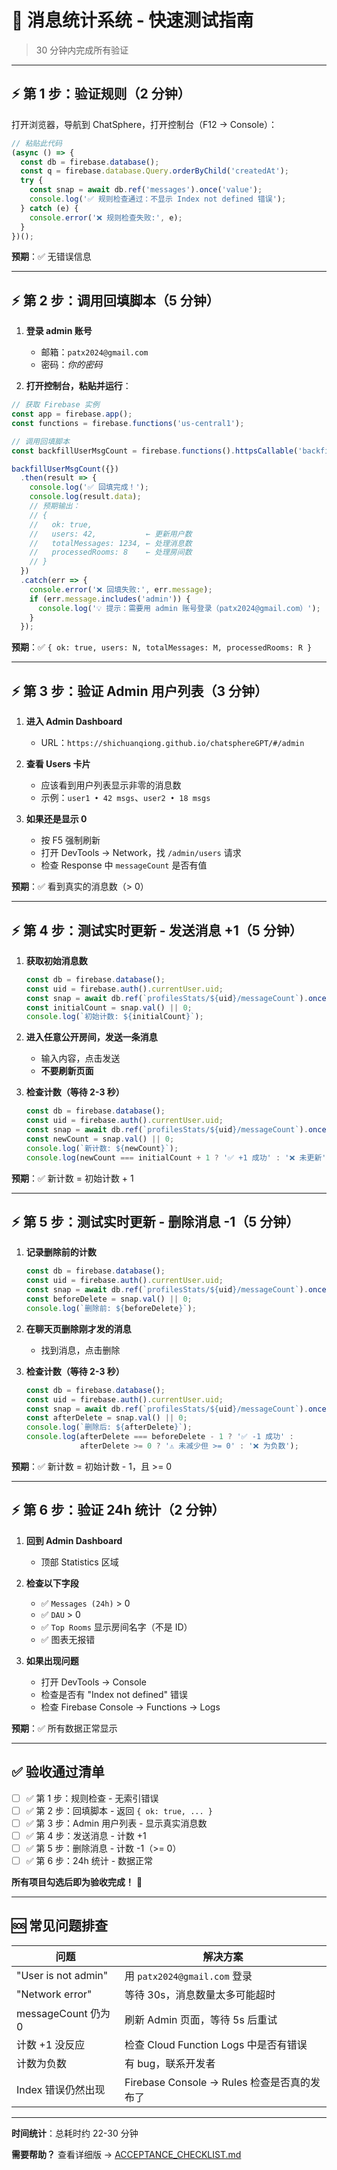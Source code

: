 # 🚀 消息统计系统 - 快速测试指南

> 30 分钟内完成所有验证

---

## ⚡ **第 1 步：验证规则（2 分钟）**

打开浏览器，导航到 ChatSphere，打开控制台（F12 → Console）：

```javascript
// 粘贴此代码
(async () => {
  const db = firebase.database();
  const q = firebase.database.Query.orderByChild('createdAt');
  try {
    const snap = await db.ref('messages').once('value');
    console.log('✅ 规则检查通过：不显示 Index not defined 错误');
  } catch (e) {
    console.error('❌ 规则检查失败:', e);
  }
})();
```

**预期**：✅ 无错误信息

---

## ⚡ **第 2 步：调用回填脚本（5 分钟）**

1. **登录 admin 账号**
   - 邮箱：`patx2024@gmail.com`
   - 密码：*你的密码*

2. **打开控制台，粘贴并运行**：

```javascript
// 获取 Firebase 实例
const app = firebase.app();
const functions = firebase.functions('us-central1');

// 调用回填脚本
const backfillUserMsgCount = firebase.functions().httpsCallable('backfillUserMsgCount');

backfillUserMsgCount({})
  .then(result => {
    console.log('✅ 回填完成！');
    console.log(result.data);
    // 预期输出：
    // {
    //   ok: true,
    //   users: 42,           ← 更新用户数
    //   totalMessages: 1234, ← 处理消息数
    //   processedRooms: 8    ← 处理房间数
    // }
  })
  .catch(err => {
    console.error('❌ 回填失败:', err.message);
    if (err.message.includes('admin')) {
      console.log('💡 提示：需要用 admin 账号登录（patx2024@gmail.com）');
    }
  });
```

**预期**：✅ `{ ok: true, users: N, totalMessages: M, processedRooms: R }`

---

## ⚡ **第 3 步：验证 Admin 用户列表（3 分钟）**

1. **进入 Admin Dashboard**
   - URL：`https://shichuanqiong.github.io/chatsphereGPT/#/admin`

2. **查看 Users 卡片**
   - 应该看到用户列表显示非零的消息数
   - 示例：`user1 • 42 msgs`、`user2 • 18 msgs`

3. **如果还是显示 0**
   - 按 F5 强制刷新
   - 打开 DevTools → Network，找 `/admin/users` 请求
   - 检查 Response 中 `messageCount` 是否有值

**预期**：✅ 看到真实的消息数（> 0）

---

## ⚡ **第 4 步：测试实时更新 - 发送消息 +1（5 分钟）**

1. **获取初始消息数**
   ```javascript
   const db = firebase.database();
   const uid = firebase.auth().currentUser.uid;
   const snap = await db.ref(`profilesStats/${uid}/messageCount`).once('value');
   const initialCount = snap.val() || 0;
   console.log(`初始计数: ${initialCount}`);
   ```

2. **进入任意公开房间，发送一条消息**
   - 输入内容，点击发送
   - **不要刷新页面**

3. **检查计数（等待 2-3 秒）**
   ```javascript
   const db = firebase.database();
   const uid = firebase.auth().currentUser.uid;
   const snap = await db.ref(`profilesStats/${uid}/messageCount`).once('value');
   const newCount = snap.val() || 0;
   console.log(`新计数: ${newCount}`);
   console.log(newCount === initialCount + 1 ? '✅ +1 成功' : '❌ 未更新');
   ```

**预期**：✅ 新计数 = 初始计数 + 1

---

## ⚡ **第 5 步：测试实时更新 - 删除消息 -1（5 分钟）**

1. **记录删除前的计数**
   ```javascript
   const db = firebase.database();
   const uid = firebase.auth().currentUser.uid;
   const snap = await db.ref(`profilesStats/${uid}/messageCount`).once('value');
   const beforeDelete = snap.val() || 0;
   console.log(`删除前: ${beforeDelete}`);
   ```

2. **在聊天页删除刚才发的消息**
   - 找到消息，点击删除

3. **检查计数（等待 2-3 秒）**
   ```javascript
   const db = firebase.database();
   const uid = firebase.auth().currentUser.uid;
   const snap = await db.ref(`profilesStats/${uid}/messageCount`).once('value');
   const afterDelete = snap.val() || 0;
   console.log(`删除后: ${afterDelete}`);
   console.log(afterDelete === beforeDelete - 1 ? '✅ -1 成功' : 
               afterDelete >= 0 ? '⚠️ 未减少但 >= 0' : '❌ 为负数');
   ```

**预期**：✅ 新计数 = 初始计数 - 1，且 >= 0

---

## ⚡ **第 6 步：验证 24h 统计（2 分钟）**

1. **回到 Admin Dashboard**
   - 顶部 Statistics 区域

2. **检查以下字段**
   - ✅ `Messages (24h)` > 0
   - ✅ `DAU` > 0
   - ✅ `Top Rooms` 显示房间名字（不是 ID）
   - ✅ 图表无报错

3. **如果出现问题**
   - 打开 DevTools → Console
   - 检查是否有 "Index not defined" 错误
   - 检查 Firebase Console → Functions → Logs

**预期**：✅ 所有数据正常显示

---

## ✅ **验收通过清单**

- [ ] ✅ 第 1 步：规则检查 - 无索引错误
- [ ] ✅ 第 2 步：回填脚本 - 返回 `{ ok: true, ... }`
- [ ] ✅ 第 3 步：Admin 用户列表 - 显示真实消息数
- [ ] ✅ 第 4 步：发送消息 - 计数 +1
- [ ] ✅ 第 5 步：删除消息 - 计数 -1（>= 0）
- [ ] ✅ 第 6 步：24h 统计 - 数据正常

**所有项目勾选后即为验收完成！** 🎉

---

## 🆘 **常见问题排查**

| 问题 | 解决方案 |
|------|--------|
| "User is not admin" | 用 `patx2024@gmail.com` 登录 |
| "Network error" | 等待 30s，消息数量太多可能超时 |
| messageCount 仍为 0 | 刷新 Admin 页面，等待 5s 后重试 |
| 计数 +1 没反应 | 检查 Cloud Function Logs 中是否有错误 |
| 计数为负数 | 有 bug，联系开发者 |
| Index 错误仍然出现 | Firebase Console → Rules 检查是否真的发布了 |

---

**时间统计**：总耗时约 22-30 分钟

**需要帮助？** 查看详细版 → [ACCEPTANCE_CHECKLIST.md](./ACCEPTANCE_CHECKLIST.md)
